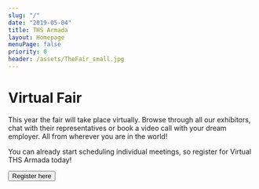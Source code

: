 ```yaml
---
slug: "/"
date: "2019-05-04"
title: THS Armada
layout: Homepage
menuPage: false
priority: 0
header: /assets/TheFair_small.jpg
---
```


# Virtual Fair

This year the fair will take place virtually. Browse through all our exhibitors, chat with their representatives or book a video call with your dream employer. All from wherever you are in the world!

You can already start scheduling individual meetings, so register for Virtual THS Armada today!


<form id='submitForm' method='get' action='https://event.armada.nu/sv/event/3994' target='_blank'>
   <button type='submit'>Register here</button>
</form>

